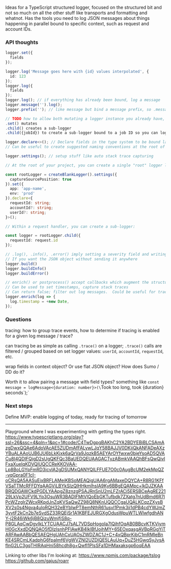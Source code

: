 Ideas for a TypeScript structured logger, focused on the structured bit and not so much on all the other stuff like transports and formatting and whatnot.  Has the tools you need to log JSON messages about things happening in parallel bound to specific context, such as request and account IDs.

### API thoughts
```typescript
logger.set({
  fields
});

logger.log('Message goes here with {id} values interpolated', {
  id: 123
});
logger.log({
  fields
});
logger.log(); // if everything has already been bound, log a message
logger.message('').log();
logger.prefix(''); // like message but bind a message prefix, so .message() will be appended

// TODO how to allow both mutating a logger instance you already have, and creating child instances?
.set() mutates
.child() creates a sub-logger
.child({jobId}) to create a sub-logger bound to a job ID so you can log a bunch of stuff happening in parallel

logger.declare<>(); // Declare fields in the type system to be bound later, without any runtime behavior.
// Can be useful to create suggested naming conventions at the root of a project, which will tab-complete when using the logger elsewhere

logger.settings(); // setup stuff like auto stack trace capturing

// At the root of your project, you can create a single "root" logger like this:

const rootLogger = createBlankLogger().settings({
  captureSourcePosition: true
}).set({
  app: 'app-name',
  env: 'prod'
}).declare<{
  requestId: string;
  accountId?: string;
  userId?: string;
}>();

// Within a request handler, you can create a sub-logger:

const logger = rootLogger.child({
  requestId: request.id
});

// .log(), .info(), .error() imply setting a severity field and writing to stdout
// If you want the JSON object without sending it anywhere
logger.build()
logger.buildInfo()
logger.buildError()

// enrich() or postprocess() accept callbacks which augment the structured log message before logging
// Can be used to set timestamps, capture stack traces
// Can return false; filter out log messages.  Could be useful for tracing?
logger.enrich(log => {
  log.timestamp = +new Date,
});
```

### Questions

tracing: how to group trace events, how to determine if tracing is enabled for a given log message / trace?

can tracing be as simple as calling `.trace()` on a logger; `.trace()` calls are filtered / grouped based on set logger values: `userId`, `accountId`, `requestId`, etc.

wrap fields in context object?  Or use flat JSON object?  How does Sumo / DD do it?

Worth it to allow pairing a message with field types?  something like `const message = logMessage<{duration: number}>(\`Took too long, took {duration} seconds\`);`

### Next steps

Define MVP: enable logging of today, ready for tracing of tomorrow

---

Playground where I was experimenting with getting the types right.
https://www.typescriptlang.org/play?ssl=26&ssc=4&pln=1&pc=1#code/C4TwDgpgBAKhC2YA2BDYEBiBLCSAmAzgDwxQQAe6AdoVAcAE5ZUDmAfFALywLJqY58BAJJV0DKiiQkANFADeAXzYBuALAAoUJB6JU6bLkKjxk6aQrVa9JqzkB5AEYArOYfwxw0bjeYsoAD5QVACu8I4QDIFQjgD2sUgQKFQc3BaUEDQEUAAGACTyzABmkVAAQhBFsQwQivIFxaXueIqKDVQlUQCCReKKOVAA-Lp8BoLGYpFmRD3icvIA2gDSUMxQANYQILFFUE7O0c0AugBcUM2ekMpQZ-vqGpra0F1cI-oCRsQA5AASuEixBRFLAMeiKBSoMEAQigUAA6rgAMaxeDQYCA+R8RG1KFfVSaTTMcRFFDYqAAGViLBYkSIzQIHHkmlhsIA9Ky6BBgEQAMpc+lkDJZKAABRQDGAWCkdPGDLYAApgZ8znzgPSAJRnSnU2mLFZrACi5ERSBCeAgRE22129LkVp2UFV9LYp3OsuWR3BADIFMtVlQoEbGKTufbdk7ZXatg7nUdBmd6R7lPcWZzgIrZWcxRKpdJnZqKVSaQwZZ98Q8NKnUQQCCgaUQALKCqzZXysBXV2s0s4Ngva4uloRQH32eBYblwPT8emNthR61usvl1Pmk3ii1dPB4cdYWJmZ3yvtF2kCn2b7eSvdSZ33RQEjSr1A1KBFEJURGXgOdusWpuWTLWIwfgdhANY-j2R46iWk6jB8QizuWmjfjS8q-P8GLAqCwDgvIkLYTCUAACJ7sAL7VDSpHogoIa7lQihfOqAB0BBcvKTKViymH0GcXxdDQNQAO5fDIzIsnhPFlAwKB4IkIBfJoihMY+65EOxqasgAVBpRGgYiTARFAwAABbQESAEQHgUAhCxUAOsZWDZAC1J+C+4xQBprKibC1mRMIeBnKE4SRCmLKadphG6fpaImf6VgWVZNl2UZDlQE5LAuUq+DuZ5HGwqSyJvsAflnG2LC3gqTHIRAqHni58hcdh8g+Qwfl1PlsSFa1DHMaxaksgp6oqEAA

Linking to other libs I'm looking at:
https://www.npmjs.com/package/tslog
https://github.com/gajus/roarr
